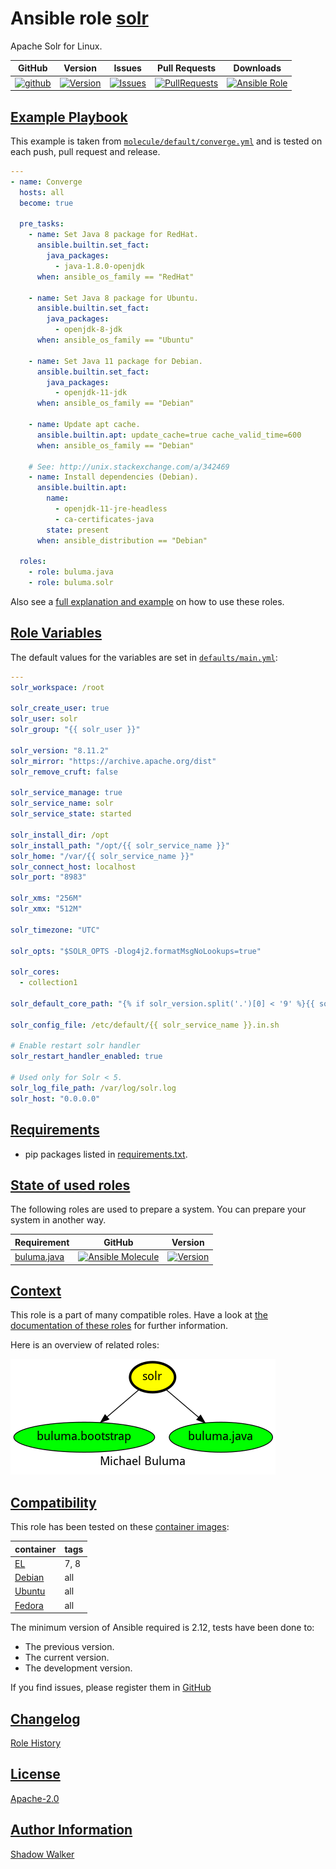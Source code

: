 # Ansible role [solr](https://galaxy.ansible.com/ui/standalone/roles/buluma/solr/documentation)

Apache Solr for Linux.

|GitHub|Version|Issues|Pull Requests|Downloads|
|------|-------|------|-------------|---------|
|[![github](https://github.com/buluma/ansible-role-solr/actions/workflows/molecule.yml/badge.svg)](https://github.com/buluma/ansible-role-solr/actions/workflows/molecule.yml)|[![Version](https://img.shields.io/github/release/buluma/ansible-role-solr.svg)](https://github.com/buluma/ansible-role-solr/releases/)|[![Issues](https://img.shields.io/github/issues/buluma/ansible-role-solr.svg)](https://github.com/buluma/ansible-role-solr/issues/)|[![PullRequests](https://img.shields.io/github/issues-pr-closed-raw/buluma/ansible-role-solr.svg)](https://github.com/buluma/ansible-role-solr/pulls/)|[![Ansible Role](https://img.shields.io/ansible/role/d/buluma/solr)](https://galaxy.ansible.com/ui/standalone/roles/buluma/solr/documentation)|

## [Example Playbook](#example-playbook)

This example is taken from [`molecule/default/converge.yml`](https://github.com/buluma/ansible-role-solr/blob/master/molecule/default/converge.yml) and is tested on each push, pull request and release.

```yaml
---
- name: Converge
  hosts: all
  become: true

  pre_tasks:
    - name: Set Java 8 package for RedHat.
      ansible.builtin.set_fact:
        java_packages:
          - java-1.8.0-openjdk
      when: ansible_os_family == "RedHat"

    - name: Set Java 8 package for Ubuntu.
      ansible.builtin.set_fact:
        java_packages:
          - openjdk-8-jdk
      when: ansible_os_family == "Ubuntu"

    - name: Set Java 11 package for Debian.
      ansible.builtin.set_fact:
        java_packages:
          - openjdk-11-jdk
      when: ansible_os_family == "Debian"

    - name: Update apt cache.
      ansible.builtin.apt: update_cache=true cache_valid_time=600
      when: ansible_os_family == "Debian"

    # See: http://unix.stackexchange.com/a/342469
    - name: Install dependencies (Debian).
      ansible.builtin.apt:
        name:
          - openjdk-11-jre-headless
          - ca-certificates-java
        state: present
      when: ansible_distribution == "Debian"

  roles:
    - role: buluma.java
    - role: buluma.solr
```

Also see a [full explanation and example](https://buluma.github.io/how-to-use-these-roles.html) on how to use these roles.

## [Role Variables](#role-variables)

The default values for the variables are set in [`defaults/main.yml`](https://github.com/buluma/ansible-role-solr/blob/master/defaults/main.yml):

```yaml
---
solr_workspace: /root

solr_create_user: true
solr_user: solr
solr_group: "{{ solr_user }}"

solr_version: "8.11.2"
solr_mirror: "https://archive.apache.org/dist"
solr_remove_cruft: false

solr_service_manage: true
solr_service_name: solr
solr_service_state: started

solr_install_dir: /opt
solr_install_path: "/opt/{{ solr_service_name }}"
solr_home: "/var/{{ solr_service_name }}"
solr_connect_host: localhost
solr_port: "8983"

solr_xms: "256M"
solr_xmx: "512M"

solr_timezone: "UTC"

solr_opts: "$SOLR_OPTS -Dlog4j2.formatMsgNoLookups=true"

solr_cores:
  - collection1

solr_default_core_path: "{% if solr_version.split('.')[0] < '9' %}{{ solr_install_path }}/example/files/conf/{% else %}{{ solr_install_path }}/server/solr/configsets/_default/conf/{% endif %}"

solr_config_file: /etc/default/{{ solr_service_name }}.in.sh

# Enable restart solr handler
solr_restart_handler_enabled: true

# Used only for Solr < 5.
solr_log_file_path: /var/log/solr.log
solr_host: "0.0.0.0"
```

## [Requirements](#requirements)

- pip packages listed in [requirements.txt](https://github.com/buluma/ansible-role-solr/blob/master/requirements.txt).

## [State of used roles](#state-of-used-roles)

The following roles are used to prepare a system. You can prepare your system in another way.

| Requirement | GitHub | Version |
|-------------|--------|--------|
|[buluma.java](https://galaxy.ansible.com/buluma/java)|[![Ansible Molecule](https://github.com/buluma/ansible-role-java/actions/workflows/molecule.yml/badge.svg)](https://github.com/buluma/ansible-role-java/actions/workflows/molecule.yml)|[![Version](https://img.shields.io/github/release/buluma/ansible-role-java.svg)](https://github.com/shadowwalker/ansible-role-java)|

## [Context](#context)

This role is a part of many compatible roles. Have a look at [the documentation of these roles](https://buluma.github.io/) for further information.

Here is an overview of related roles:

![dependencies](https://raw.githubusercontent.com/buluma/ansible-role-solr/png/requirements.png "Dependencies")

## [Compatibility](#compatibility)

This role has been tested on these [container images](https://hub.docker.com/u/buluma):

|container|tags|
|---------|----|
|[EL](https://hub.docker.com/repository/docker/buluma/enterpriselinux/general)|7, 8|
|[Debian](https://hub.docker.com/repository/docker/buluma/debian/general)|all|
|[Ubuntu](https://hub.docker.com/repository/docker/buluma/ubuntu/general)|all|
|[Fedora](https://hub.docker.com/repository/docker/buluma/fedora/general)|all|

The minimum version of Ansible required is 2.12, tests have been done to:

- The previous version.
- The current version.
- The development version.

If you find issues, please register them in [GitHub](https://github.com/buluma/ansible-role-solr/issues)

## [Changelog](#changelog)

[Role History](https://github.com/buluma/ansible-role-solr/blob/master/CHANGELOG.md)

## [License](#license)

[Apache-2.0](https://github.com/buluma/ansible-role-solr/blob/master/LICENSE)

## [Author Information](#author-information)

[Shadow Walker](https://buluma.github.io/)

